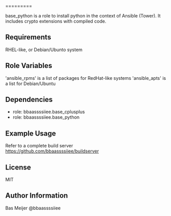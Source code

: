 =========

base_python is a role to install python in the context of Ansible (Tower).
It includes crypto extensions with compiled code.

Requirements
------------

RHEL-like, or Debian/Ubunto system


Role Variables
--------------

'ansible_rpms' is a list of packages for RedHat-like systems
'ansible_apts' is a list for Debian/Ubuntu

Dependencies
------------

- role: bbaassssiiee.base_cplusplus
- role: bbaassssiiee.base_python

Example Usage
----------------

Refer to a complete build server https://github.com/bbaassssiiee/buildserver

License
-------

MIT

Author Information
------------------

Bas Meijer
@bbaassssiiee
